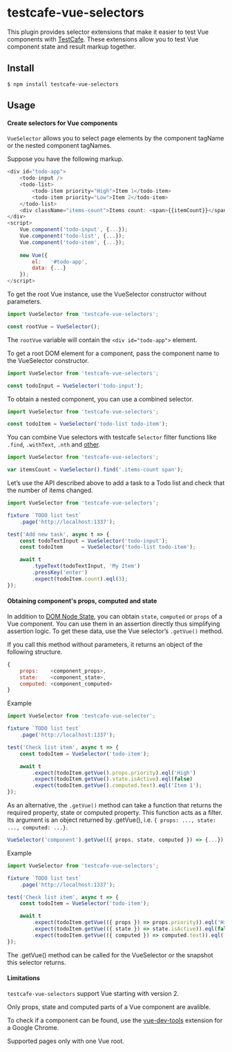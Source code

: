 # testcafe-vue-selectors

This plugin provides selector extensions that make it easier to test Vue components with [TestCafe](https://github.com/DevExpress/testcafe).
These extensions allow you to test Vue component state and result markup together.

## Install

`$ npm install testcafe-vue-selectors`

## Usage

#### Create selectors for Vue components

`VueSelector` allows you to select page elements by the component tagName or the nested component tagNames.

Suppose you have the following markup.

```js
<div id="todo-app">
    <todo-input />
    <todo-list>
        <todo-item priority="High">Item 1</todo-item>
        <todo-item priority="Low">Item 2</todo-item>
    </todo-list>   
    <div className="items-count">Items count: <span>{{itemCount}}</span></div>
</div>
<script>
    Vue.component('todo-input', {...});
    Vue.component('todo-list', {...});
    Vue.component('todo-item', {...});
    
    new Vue({ 
        el:   '#todo-app',
        data: {...}
    });
</script>
```

To get the root Vue instance, use the VueSelector constructor without parameters.

```js
import VueSelector from 'testcafe-vue-selectors';

const rootVue = VueSelector();
```

The `rootVue` variable will contain the `<div id="todo-app">` element.


To get a root DOM element for a component, pass the component name to the VueSelector constructor.

```js
import VueSelector from 'testcafe-vue-selectors';

const todoInput = VueSelector('todo-input');
```

To obtain a nested component, you can use a combined selector.
```js
import VueSelector from 'testcafe-vue-selectors';

const todoItem = VueSelector('todo-list todo-item');
```

You can combine Vue selectors with testcafe `Selector` filter functions like `.find`, `.withText`, `.nth` and [other](http://devexpress.github.io/testcafe/documentation/test-api/selecting-page-elements/selectors.html#functional-style-selectors).

```js
import VueSelector from 'testcafe-vue-selectors';

var itemsCount = VueSelector().find('.items-count span');
```

Let’s use the API described above to add a task to a Todo list and check that the number of items changed.
```js
import VueSelector from 'testcafe-vue-selectors';

fixture `TODO list test`
	.page('http://localhost:1337');

test('Add new task', async t => {
    const todoTextInput = VueSelector('todo-input');
    const todoItem      = VueSelector('todo-list todo-item');

    await t
        .typeText(todoTextInput, 'My Item')
        .pressKey('enter')
        .expect(todoItem.count).eql(3);
});
```

#### Obtaining component's props, computed and state

In addition to [DOM Node State](http://devexpress.github.io/testcafe/documentation/test-api/selecting-page-elements/dom-node-state.html), you can obtain `state`, `computed` or `props` of a Vue component. You can use them in an assertion directly thus simplifying assertion logic.
To get these data, use the Vue selector’s `.getVue()` method.

If you call this method without parameters, it returns an object of the following structure.
```js
{
    props:    <component_props>,
    state:    <component_state>,
    computed: <component_computed>
}
```

Example
```js
import VueSelector from 'testcafe-vue-selector';

fixture `TODO list test`
	.page('http://localhost:1337');

test('Check list item', async t => {
    const todoItem = VueSelector('todo-item');

    await t
        .expect(todoItem.getVue().props.priority).eql('High')
        .expect(todoItem.getVue().state.isActive).eql(false)
        .expect(todoItem.getVue().computed.text).eql('Item 1');
});
```

As an alternative, the `.getVue()` method can take a function that returns the required property, state or computed property. This function acts as a filter. Its argument is an object returned by .getVue(), i.e. `{ props: ..., state: ..., computed: ...}`.

```js
VueSelector('component').getVue(({ props, state, computed }) => {...});
```


Example
```js
import VueSelector from 'testcafe-vue-selectors';

fixture `TODO list test`
    .page('http://localhost:1337');

test('Check list item', async t => {
    const todoItem = VueSelector('todo-item');

    await t
        .expect(todoItem.getVue(({ props }) => props.priority)).eql('High')
        .expect(todoItem.getVue(({ state }) => state.isActive)).eql(false)
        .expect(todoItem.getVue(({ computed }) => computed.text)).eql('Item 1');
});

```

The .getVue() method can be called for the VueSelector or the snapshot this selector returns.

#### Limitations
`testcafe-vue-selectors` support Vue starting with version 2.

Only props, state and computed parts of a Vue component are avalible.

To check if a component can be found, use the [vue-dev-tools](https://chrome.google.com/webstore/detail/vuejs-devtools/nhdogjmejiglipccpnnnanhbledajbpd) extension for a Google Chrome.

Supported pages only with one Vue root.
